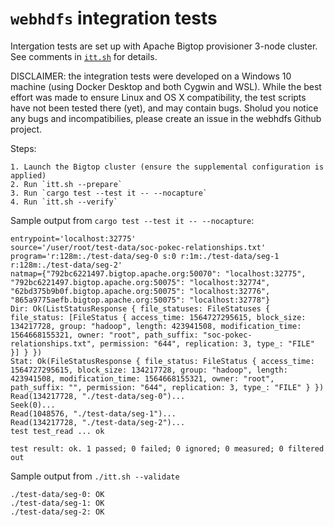 # `webhdfs` integration tests

Intergation tests are set up with Apache Bigtop provisioner 3-node cluster. See comments in [`itt.sh`](itt.sh) for details.

DISCLAIMER: the integration tests were developed on a Windows 10 machine (using Docker Desktop and both Cygwin and WSL). While the best effort was made to ensure Linux and OS X compatibility, the test scripts have not been tested there (yet), and may contain bugs. Sholud you notice any bugs and incompatibilies, please create an issue in the webhdfs Github project.

Steps:

    1. Launch the Bigtop cluster (ensure the supplemental configuration is applied)
    2. Run `itt.sh --prepare`
    3. Run `cargo test --test it -- --nocapture`
    4. Run `itt.sh --verify`

Sample output from `cargo test --test it -- --nocapture`:

```
entrypoint='localhost:32775'
source='/user/root/test-data/soc-pokec-relationships.txt'
program='r:128m:./test-data/seg-0 s:0 r:1m:./test-data/seg-1 r:128m:./test-data/seg-2'
natmap={"792bc6221497.bigtop.apache.org:50070": "localhost:32775", "792bc6221497.bigtop.apache.org:50075": "localhost:32774", "62bd375b9b0f.bigtop.apache.org:50075": "localhost:32776", "865a9775aefb.bigtop.apache.org:50075": "localhost:32778"}
Dir: Ok(ListStatusResponse { file_statuses: FileStatuses { file_status: [FileStatus { access_time: 1564727295615, block_size: 134217728, group: "hadoop", length: 423941508, modification_time: 1564668155321, owner: "root", path_suffix: "soc-pokec-relationships.txt", permission: "644", replication: 3, type_: "FILE" }] } })
Stat: Ok(FileStatusResponse { file_status: FileStatus { access_time: 1564727295615, block_size: 134217728, group: "hadoop", length: 423941508, modification_time: 1564668155321, owner: "root", path_suffix: "", permission: "644", replication: 3, type_: "FILE" } })
Read(134217728, "./test-data/seg-0")...
Seek(0)...
Read(1048576, "./test-data/seg-1")...
Read(134217728, "./test-data/seg-2")...
test test_read ... ok

test result: ok. 1 passed; 0 failed; 0 ignored; 0 measured; 0 filtered out
```

Sample output from `./itt.sh --validate`

```
./test-data/seg-0: OK
./test-data/seg-1: OK
./test-data/seg-2: OK
```